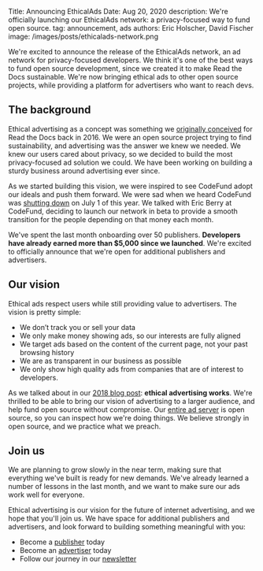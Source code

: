 Title: Announcing EthicalAds
Date: Aug 20, 2020
description: We're officially launching our EthicalAds network: a privacy-focused way to fund open source.
tag: announcement, ads
authors: Eric Holscher, David Fischer
image: /images/posts/ethicalads-network.png

We're excited to announce the release of the EthicalAds network,
an ad network for privacy-focused developers.
We think it's one of the best ways to fund open source development,
since we created it to make Read the Docs sustainable.
We're now bringing ethical ads to other open source projects,
while providing a platform for advertisers who want to reach devs.

## The background

Ethical advertising as a concept was something we [originally conceived](https://www.ericholscher.com/blog/2016/aug/31/funding-oss-marketing-money/#funding-read-the-docs) for Read the Docs back in 2016.
We were an open source project trying to find sustainability,
and advertising was the answer we knew we needed.
We knew our users cared about privacy,
so we decided to build the most privacy-focused ad solution we could.
We have been working on building a sturdy business around advertising ever since.

As we started building this vision,
we were inspired to see CodeFund adopt our ideals and push them forward.
We were sad when we heard CodeFund was [shutting down](https://twitter.com/codefundio/status/1278119643937296384) on July 1 of this year.
We talked with Eric Berry at CodeFund,
deciding to launch our network in beta to provide a smooth transition for the people depending on that money each month.

We've spent the last month onboarding over 50 publishers.
**Developers have already earned more than $5,000 since we launched**.
We're excited to officially announce that we're open for additional publishers and advertisers.

## Our vision

Ethical ads respect users while still providing value to advertisers.
The vision is pretty simple:

* We don’t track you or sell your data
* We only make money showing ads, so our interests are fully aligned
* We target ads based on the content of the current page, not your past browsing history
* We are as transparent in our business as possible
* We only show high quality ads from companies that are of interest to developers.

As we talked about in our [2018 blog post](https://blog.readthedocs.com/ethical-advertising-works/): **ethical advertising works**.
We're thrilled to be able to bring our vision of advertising to a larger audience,
and help fund open source without compromise.
Our [entire ad server](https://github.com/readthedocs/ethical-ad-server) is open source,
so you can inspect how we're doing things.
We believe strongly in open source,
and we practice what we preach.

## Join us

We are planning to grow slowly in the near term,
making sure that everything we've built is ready for new demands.
We've already learned a number of lessons in the last month,
and we want to make sure our ads work well for everyone.

Ethical advertising is our vision for the future of internet advertising,
and we hope that you'll join us.
We have space for additional publishers and advertisers,
and look forward to building something meaningful with you:

* Become a [publisher](/publishers/) today
* Become an [advertiser](/advertisers/) today
* Follow our journey in our [newsletter](https://ethicalads.us17.list-manage.com/subscribe?u=ca5e74de3ea2867d373058271&id=5746f18bb8)
